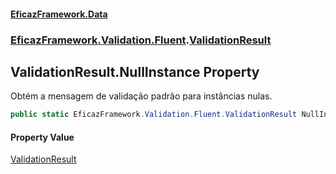 #### [EficazFramework.Data](EficazFrameworkData.md 'EficazFramework Data')
### [EficazFramework.Validation.Fluent](EficazFrameworkData.md#EficazFramework_Validation_Fluent 'EficazFramework.Validation.Fluent').[ValidationResult](ValidationResult.md 'EficazFramework.Validation.Fluent.ValidationResult')
## ValidationResult.NullInstance Property
Obtém a mensagem de validação padrão para instâncias nulas.  
```csharp
public static EficazFramework.Validation.Fluent.ValidationResult NullInstance { get; }
```
#### Property Value
[ValidationResult](ValidationResult.md 'EficazFramework.Validation.Fluent.ValidationResult')
